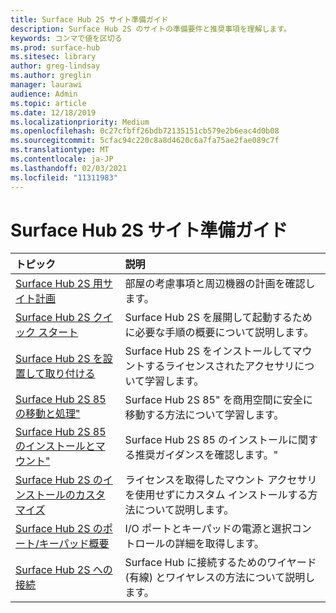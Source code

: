 ```yaml
---
title: Surface Hub 2S サイト準備ガイド
description: Surface Hub 2S のサイトの準備要件と推奨事項を理解します。
keywords: コンマで値を区切る
ms.prod: surface-hub
ms.sitesec: library
author: greg-lindsay
ms.author: greglin
manager: laurawi
audience: Admin
ms.topic: article
ms.date: 12/18/2019
ms.localizationpriority: Medium
ms.openlocfilehash: 0c27cfbff26bdb72135151cb579e2b6eac4d0b08
ms.sourcegitcommit: 5cfac94c220c8a8d4620c6a7fa75ae2fae089c7f
ms.translationtype: MT
ms.contentlocale: ja-JP
ms.lasthandoff: 02/03/2021
ms.locfileid: "11311983"
---
```

# Surface Hub 2S サイト準備ガイド

| トピック | 説明 |
|:-------|:-------|
| [Surface Hub 2S 用サイト計画](surface-hub-2s-site-planning.md) | 部屋の考慮事項と周辺機器の計画を確認します。 |
| [Surface Hub 2S クイック スタート](surface-hub-2s-quick-start.md) | Surface Hub 2S を展開して起動するために必要な手順の概要について説明します。 |
| [Surface Hub 2S を設置して取り付ける](surface-hub-2s-install-mount.md) | Surface Hub 2S をインストールしてマウントするライセンスされたアクセサリについて学習します。 |
| [Surface Hub 2S 85 の移動と処理"](hub-move.md) | Surface Hub 2S 85" を商用空間に安全に移動する方法について学習します。  |
| [Surface Hub 2S 85 のインストールとマウント"](surface-hub-2s-install-mount.md) | Surface Hub 2S 85 のインストールに関する推奨ガイダンスを確認します。" |
| [Surface Hub 2S のインストールのカスタマイズ](surface-hub-2s-custom-install.md) | ライセンスを取得したマウント アクセサリを使用せずにカスタム インストールする方法について説明します。|
| [Surface Hub 2S のポート/キーパッド概要](surface-hub-2s-port-keypad-overview.md) | I/O ポートとキーパッドの電源と選択コントロールの詳細を取得します。 |
| [Surface Hub 2S への接続](surface-hub-2s-connect.md) | Surface Hub に接続するためのワイヤード (有線) とワイヤレスの方法について説明します。|
